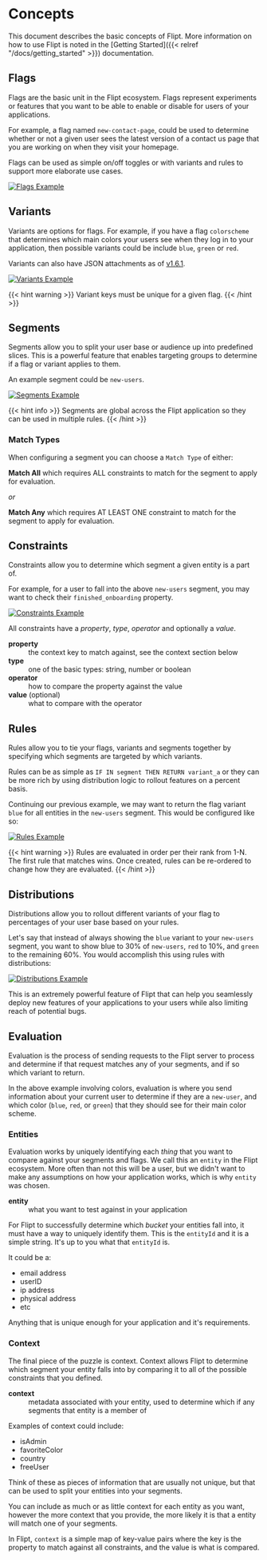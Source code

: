 # Concepts

This document describes the basic concepts of Flipt. More information on how to use Flipt is noted in the [Getting Started]({{< relref "/docs/getting_started" >}}) documentation.

## Flags

Flags are the basic unit in the Flipt ecosystem. Flags represent experiments or features that you want to be able to enable or disable for users of your applications.

For example, a flag named `new-contact-page`, could be used to determine whether or not a given user sees the latest version of a contact us page that you are working on when they visit your homepage.

Flags can be used as simple on/off toggles or with variants and rules to support more elaborate use cases.

<a href="../../img/concepts/00_flags.png" class="spotlight">
    <img src="../../img/concepts/00_flags.png" alt="Flags Example" />
</a>

## Variants

Variants are options for flags. For example, if you have a flag `colorscheme` that determines which main colors your users see when they log in to your application, then possible variants could be include `blue`, `green` or `red`.

Variants can also have JSON attachments as of [v1.6.1](https://github.com/markphelps/flipt/releases/tag/v1.6.1).

<a href="../../img/concepts/01_variants.png" class="spotlight">
    <img src="../../img/concepts/01_variants.png" alt="Variants Example" />
</a>

{{< hint warning >}}
Variant keys must be unique for a given flag.
{{< /hint >}}

## Segments

Segments allow you to split your user base or audience up into predefined slices. This is a powerful feature that enables targeting groups to determine if a flag or variant applies to them.

An example segment could be `new-users`.

<a href="../../img/concepts/02_segments.png" class="spotlight">
    <img src="../../img/concepts/02_segments.png" alt="Segments Example" />
</a>

{{< hint info >}}
Segments are global across the Flipt application so they can be used in multiple rules.
{{< /hint >}}

### Match Types

When configuring a segment you can choose a `Match Type` of either:

**Match All** which requires ALL constraints to match for the segment to apply for evaluation.

_or_

**Match Any** which requires AT LEAST ONE constraint to match for the segment to apply for evaluation.

## Constraints

Constraints allow you to determine which segment a given entity is a part of.

For example, for a user to fall into the above `new-users` segment, you may want to check their `finished_onboarding` property.

<a href="../../img/concepts/03_constraints.png" class="spotlight">
    <img src="../../img/concepts/03_constraints.png" alt="Constraints Example" />
</a>

All constraints have a _property_, _type_, _operator_ and optionally a _value_.

<dl>
<dt><strong>property</strong></dt>
<dd>the context key to match against, see the context section below</dd>
<dt><strong>type</strong></dt>
<dd>one of the basic types: string, number or boolean</dd>
<dt><strong>operator</strong></dt>
<dd>how to compare the property against the value</dd>
<dt><strong>value</strong> (optional)</dt>
<dd>what to compare with the operator<dd>
</dl>

## Rules

Rules allow you to tie your flags, variants and segments together by specifying which segments are targeted by which variants.

Rules can be as simple as `IF IN segment THEN RETURN variant_a` or they can be more rich by using distribution logic to rollout features on a percent basis.

Continuing our previous example, we may want to return the flag variant `blue` for all entities in the `new-users` segment. This would be configured like so:

<a href="../../img/concepts/04_rules.png" class="spotlight">
    <img src="../../img/concepts/04_rules.png" alt="Rules Example" />
</a>

{{< hint warning >}}
Rules are evaluated in order per their rank from 1-N. The first rule that matches wins. Once created, rules can be re-ordered to change how they are evaluated.
{{< /hint >}}

## Distributions

Distributions allow you to rollout different variants of your flag to percentages of your user base based on your rules.

Let's say that instead of always showing the `blue` variant to your `new-users` segment, you want to show blue to 30% of `new-users`, `red` to 10%, and `green` to the remaining 60%. You would accomplish this using rules with distributions:

<a href="../../img/concepts/05_distributions.png" class="spotlight">
    <img src="../../img/concepts/05_distributions.png" alt="Distributions Example" />
</a>

This is an extremely powerful feature of Flipt that can help you seamlessly deploy new features of your applications to your users while also limiting reach of potential bugs.

## Evaluation

Evaluation is the process of sending requests to the Flipt server to process and determine if that request matches any of your segments, and if so which variant to return.

In the above example involving colors, evaluation is where you send information about your current user to determine if they are a `new-user`, and which color (`blue`, `red`, or `green`) that they should see for their main color scheme.

### Entities

Evaluation works by uniquely identifying each _thing_ that you want to compare against your segments and flags. We call this an `entity` in the Flipt ecosystem. More often than not this will be a user, but we didn't want to make any assumptions on how your application works, which is why `entity` was chosen.

<dl>
<dt><strong>entity</strong></dt>
<dd>what you want to test against in your application</dd>
</dl>

For Flipt to successfully determine which _bucket_ your entities fall into, it must have a way to uniquely identify them. This is the `entityId` and it is a simple string. It's up to you what that `entityId` is.

It could be a:

- email address
- userID
- ip address
- physical address
- etc

Anything that is unique enough for your application and it's requirements.

### Context

The final piece of the puzzle is context. Context allows Flipt to determine which segment your entity falls into by comparing it to all of the possible constraints that you defined.

<dl>
<dt><strong>context</strong></dt>
<dd>metadata associated with your entity, used to determine which if any segments that entity is a member of</dd>
</dl>

Examples of context could include:

- isAdmin
- favoriteColor
- country
- freeUser

Think of these as pieces of information that are usually not unique, but that can be used to split your entities into your segments.

You can include as much or as little context for each entity as you want, however the more context that you provide, the more likely it is that a entity will match one of your segments.

In Flipt, `context` is a simple map of key-value pairs where the key is the property to match against all constraints, and the value is what is compared.
